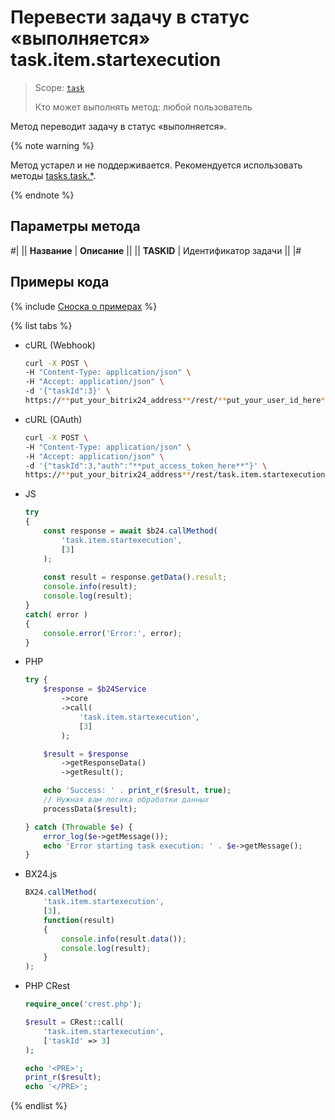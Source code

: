 # Перевести задачу в статус «выполняется» task.item.startexecution

> Scope: [`task`](../../../scopes/permissions.md)
>
> Кто может выполнять метод: любой пользователь

Метод переводит задачу в статус «выполняется».

{% note warning %}

Метод устарел и не поддерживается. Рекомендуется использовать методы [tasks.task.*](../../index.md).

{% endnote %}


## Параметры метода

#|
|| **Название** | **Описание** ||
|| **TASKID** | Идентификатор задачи ||
|#

## Примеры кода

{% include [Сноска о примерах](../../../../_includes/examples.md) %}

{% list tabs %}

- cURL (Webhook)

    ```bash
    curl -X POST \
    -H "Content-Type: application/json" \
    -H "Accept: application/json" \
    -d '{"taskId":3}' \
    https://**put_your_bitrix24_address**/rest/**put_your_user_id_here**/**put_your_webhook_here**/task.item.startexecution
    ```

- cURL (OAuth)

    ```bash
    curl -X POST \
    -H "Content-Type: application/json" \
    -H "Accept: application/json" \
    -d '{"taskId":3,"auth":"**put_access_token_here**"}' \
    https://**put_your_bitrix24_address**/rest/task.item.startexecution
    ```

- JS


    ```js
    try
    {
    	const response = await $b24.callMethod(
    		'task.item.startexecution',
    		[3]
    	);
    	
    	const result = response.getData().result;
    	console.info(result);
    	console.log(result);
    }
    catch( error )
    {
    	console.error('Error:', error);
    }
    ```

- PHP


    ```php
    try {
        $response = $b24Service
            ->core
            ->call(
                'task.item.startexecution',
                [3]
            );
    
        $result = $response
            ->getResponseData()
            ->getResult();
    
        echo 'Success: ' . print_r($result, true);
        // Нужная вам логика обработки данных
        processData($result);
    
    } catch (Throwable $e) {
        error_log($e->getMessage());
        echo 'Error starting task execution: ' . $e->getMessage();
    }
    ```

- BX24.js

    ```js
    BX24.callMethod(
        'task.item.startexecution',
        [3],
        function(result)
        {
            console.info(result.data());
            console.log(result);
        }
    );
    ```

- PHP CRest

    ```php
    require_once('crest.php');

    $result = CRest::call(
        'task.item.startexecution',
        ['taskId' => 3]
    );

    echo '<PRE>';
    print_r($result);
    echo '</PRE>';
    ```

{% endlist %}
